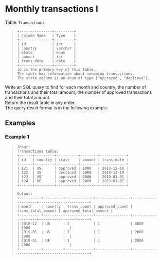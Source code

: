 # Monthly transactions I

Table: `Transactions`
> ```
> +---------------+---------+
> | Column Name   | Type    |
> +---------------+---------+
> | id            | int     |
> | country       | varchar |
> | state         | enum    |
> | amount        | int     |
> | trans_date    | date    |
> +---------------+---------+
> id is the primary key of this table.
> The table has information about incoming transactions.
> The state column is an enum of type ["approved", "declined"].
> ```

Write an SQL query to find for each month and country, the number of transactions and their total amount, the number of approved transactions and their total amount.  
Return the result table in any order.  
The query result format is in the following example.

## Examples
### Example 1
> ```
> Input: 
> Transactions table:
> +------+---------+----------+--------+------------+
> | id   | country | state    | amount | trans_date |
> +------+---------+----------+--------+------------+
> | 121  | US      | approved | 1000   | 2018-12-18 |
> | 122  | US      | declined | 2000   | 2018-12-19 |
> | 123  | US      | approved | 2000   | 2019-01-01 |
> | 124  | DE      | approved | 2000   | 2019-01-07 |
> +------+---------+----------+--------+------------+
> 
> Output: 
> +----------+---------+-------------+----------------+--------------------+-----------------------+
> | month    | country | trans_count | approved_count | trans_total_amount | approved_total_amount |
> +----------+---------+-------------+----------------+--------------------+-----------------------+
> | 2018-12  | US      | 2           | 1              | 3000               | 1000                  |
> | 2019-01  | US      | 1           | 1              | 2000               | 2000                  |
> | 2019-01  | DE      | 1           | 1              | 2000               | 2000                  |
> +----------+---------+-------------+----------------+--------------------+-----------------------+
> ```